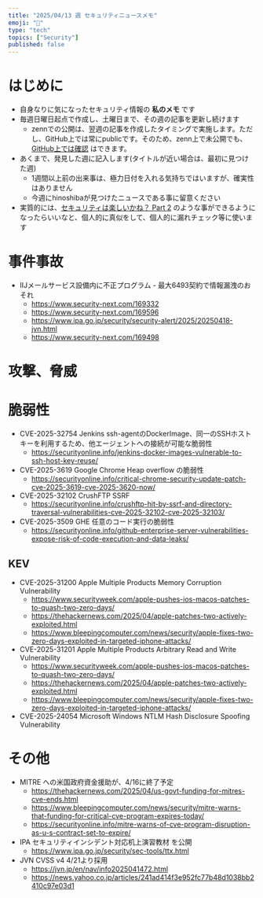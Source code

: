 ```yaml
---
title: "2025/04/13 週 セキュリティニュースメモ"
emoji: "🔖"
type: "tech"
topics: ["Security"]
published: false
---
```


# はじめに
* 自身なりに気になったセキュリティ情報の **私のメモ** です
* 毎週日曜日起点で作成し、土曜日まで、その週の記事を更新し続けます
    * zennでの公開は、翌週の記事を作成したタイミングで実施します。ただし、GitHub上では常にpublicです。そのため、zenn上で未公開でも、[GitHub上では確認](https://github.com/hinoshiba/zenn.dev/tree/main/articles) はできます。
* あくまで、発見した週に記入します(タイトルが近い場合は、最初に見つけた週)
    * 1週間以上前の出来事は、極力日付を入れる気持ちではいますが、確実性はありません
    * 今週にhinoshibaが見つけたニュースである事に留意ください
* 実質的には、[セキュリティは楽しいかね？ Part 2](https://negi.hatenablog.com/) のような事ができるようになったらいいなと、個人的に真似をして、個人的に漏れチェック等に使います

# 事件事故
* IIJメールサービス設備内に不正プログラム - 最大6493契約で情報漏洩のおそれ
    * https://www.security-next.com/169332
    * https://www.security-next.com/169596
    * https://www.ipa.go.jp/security/security-alert/2025/20250418-jvn.html
    * https://www.security-next.com/169498

# 攻撃、脅威

# 脆弱性

* CVE-2025-32754 Jenkins ssh-agentのDockerImage、同一のSSHホストキーを利用するため、他エージェントへの接続が可能な脆弱性
    * https://securityonline.info/jenkins-docker-images-vulnerable-to-ssh-host-key-reuse/
* CVE-2025-3619 Google Chrome Heap overflow の脆弱性
    * https://securityonline.info/critical-chrome-security-update-patch-cve-2025-3619-cve-2025-3620-now/
* CVE-2025-32102 CrushFTP SSRF
    * https://securityonline.info/crushftp-hit-by-ssrf-and-directory-traversal-vulnerabilities-cve-2025-32102-cve-2025-32103/
* CVE-2025-3509 GHE 任意のコード実行の脆弱性
    * https://securityonline.info/github-enterprise-server-vulnerabilities-expose-risk-of-code-execution-and-data-leaks/

## KEV
* CVE-2025-31200 Apple Multiple Products Memory Corruption Vulnerability
    * https://www.securityweek.com/apple-pushes-ios-macos-patches-to-quash-two-zero-days/
    * https://thehackernews.com/2025/04/apple-patches-two-actively-exploited.html
    * https://www.bleepingcomputer.com/news/security/apple-fixes-two-zero-days-exploited-in-targeted-iphone-attacks/
* CVE-2025-31201 Apple Multiple Products Arbitrary Read and Write Vulnerability
    * https://www.securityweek.com/apple-pushes-ios-macos-patches-to-quash-two-zero-days/
    * https://thehackernews.com/2025/04/apple-patches-two-actively-exploited.html
    * https://www.bleepingcomputer.com/news/security/apple-fixes-two-zero-days-exploited-in-targeted-iphone-attacks/
* CVE-2025-24054 Microsoft Windows NTLM Hash Disclosure Spoofing Vulnerability

# その他

* MITRE への米国政府資金援助が、4/16に終了予定
    * https://thehackernews.com/2025/04/us-govt-funding-for-mitres-cve-ends.html
    * https://www.bleepingcomputer.com/news/security/mitre-warns-that-funding-for-critical-cve-program-expires-today/
    * https://securityonline.info/mitre-warns-of-cve-program-disruption-as-u-s-contract-set-to-expire/
* IPA セキュリティインシデント対応机上演習教材 を公開
    * https://www.ipa.go.jp/security/sec-tools/ttx.html
* JVN CVSS v4 4/21より採用
    * https://jvn.jp/en/nav/info2025041472.html
    * https://news.yahoo.co.jp/articles/241ad414f3e952fc77b48d1038bb2410c97e03d1

